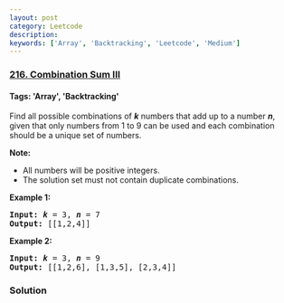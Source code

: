 ```yaml
---
layout: post
category: Leetcode
description: 
keywords: ['Array', 'Backtracking', 'Leetcode', 'Medium']
---
```

### [216. Combination Sum III](https://leetcode.com/problems/combination-sum-iii)

#### Tags: 'Array', 'Backtracking'

<div class="content__u3I1 question-content__JfgR"><div><div>
<p>Find all possible combinations of <i><b>k</b></i> numbers that add up to a number <i><b>n</b></i>, given that only numbers from 1 to 9 can be used and each combination should be a unique set of numbers.</p>
<p><strong>Note:</strong></p>
<ul>
<li>All numbers will be positive integers.</li>
<li>The solution set must not contain duplicate combinations.</li>
</ul>
<p><strong>Example 1:</strong></p>
<pre><strong>Input:</strong> <i><b>k</b></i> = 3, <i><b>n</b></i> = 7
<strong>Output:</strong> [[1,2,4]]
</pre>
<p><strong>Example 2:</strong></p>
<pre><strong>Input:</strong> <i><b>k</b></i> = 3, <i><b>n</b></i> = 9
<strong>Output:</strong> [[1,2,6], [1,3,5], [2,3,4]]
</pre>
</div></div></div>

### Solution

